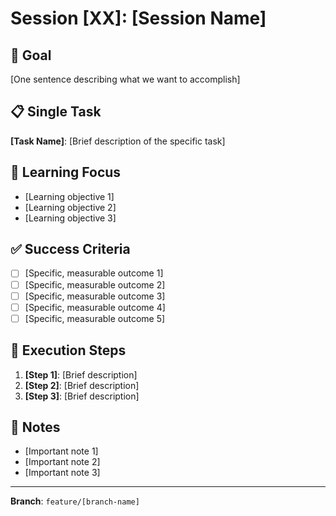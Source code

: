 # Session [XX]: [Session Name]

## 🎯 Goal
[One sentence describing what we want to accomplish]

## 📋 Single Task
**[Task Name]**: [Brief description of the specific task]

## 🧠 Learning Focus
- [Learning objective 1]
- [Learning objective 2]
- [Learning objective 3]

## ✅ Success Criteria
- [ ] [Specific, measurable outcome 1]
- [ ] [Specific, measurable outcome 2]
- [ ] [Specific, measurable outcome 3]
- [ ] [Specific, measurable outcome 4]
- [ ] [Specific, measurable outcome 5]

## 🚀 Execution Steps
1. **[Step 1]**: [Brief description]
2. **[Step 2]**: [Brief description]
3. **[Step 3]**: [Brief description]

## 📝 Notes
- [Important note 1]
- [Important note 2]
- [Important note 3]

---
**Branch**: `feature/[branch-name]`
